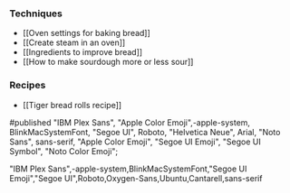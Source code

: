 ### Techniques
- [[Oven settings for baking bread]]
- [[Create steam in an oven]]
- [[Ingredients to improve bread]]
- [[How to make sourdough more or less sour]]

### Recipes
- [[Tiger bread rolls recipe]]

#published 
"IBM Plex Sans", "Apple Color Emoji",-apple-system, BlinkMacSystemFont, "Segoe UI", Roboto, "Helvetica Neue", Arial, "Noto Sans", sans-serif, "Apple Color Emoji", "Segoe UI Emoji", "Segoe UI Symbol", "Noto Color Emoji";

"IBM Plex Sans",-apple-system,BlinkMacSystemFont,"Segoe UI Emoji","Segoe UI",Roboto,Oxygen-Sans,Ubuntu,Cantarell,sans-serif